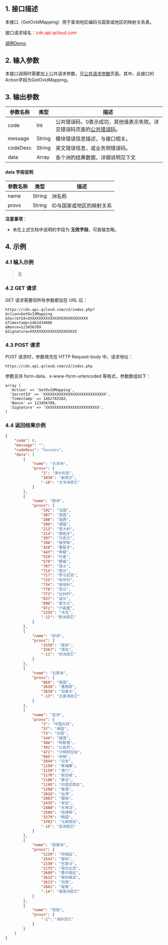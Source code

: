 ## 1. 接口描述

本接口（GetOvIdMapping）用于查询地区编码与国家或地区的映射关系表。

接口请求域名：<font style="color:red">cdn.api.qcloud.com</font>

[调用Demo](http://tce.fsphere.cn/document/product/228/1734)

## 2. 输入参数

本接口调用时需要加上公共请求参数，见[公共请求参数](http://tce.fsphere.cn/doc/api/231/4473)页面。其中，此接口的Action字段为GetOvIdMapping。

## 3. 输出参数

| 参数名称     | 类型     | 描述                                       |
| -------- | ------ | ---------------------------------------- |
| code     | Int    | 公共错误码，0表示成功，其他值表示失败。详见错误码页面的[公共错误码](http://tce.fsphere.cn/doc/api/231/5078#1.-.E5.85.AC.E5.85.B1.E9.94.99.E8.AF.AF.E7.A0.81)。 |
| message  | String | 模块错误信息描述，与接口相关。                          |
| codeDesc | String | 英文错误信息，或业务侧错误码。                          |
| data     | Array  | 各个洲的结果数据，详细说明见下文                             |

#### data 字段说明

| 参数名称  | 类型   | 描述                |
| -------- | ------ | ------------------- |
| name     | String | 洲名称 |
| provs    | String | ID与国家或地区的映射关系|



**注意事项**：

- 未在上述文档中说明的字段为 **无效字段**，可直接忽略。

## 4. 示例

### 4.1 输入示例

> 无

### 4.2 GET 请求

GET 请求需要将所有参数都加在 URL 后：

```
https://cdn.api.qcloud.com/v2/index.php?
Action=GetOvIdMapping
&SecretId=XXXXXXXXXXXXXXXXXXXXXXXXXXX
&Timestamp=1462434006
&Nonce=123456789
&Signature=XXXXXXXXXXXXXXXXXXXXX
```

### 4.3 POST 请求

POST 请求时，参数填充在 HTTP Request-body 中，请求地址：

```
https://cdn.api.qcloud.com/v2/index.php
```

参数支持 form-data、x-www-form-urlencoded 等格式，参数数组如下：

```
array (
  'Action' => 'GetOvIdMapping',
  'SecretId' => 'XXXXXXXXXXXXXXXXXXXXXXXXXXXX',
  'Timestamp' => 1462782282,
  'Nonce' => 123456789,
  'Signature' => 'XXXXXXXXXXXXXXXXXXXXXXXX',
)
```

### 4.4 返回结果示例

```json
{
    "code": 0,
    "message": "",
    "codeDesc": "Success",
    "data": [
        {
            "name": "大洋洲",
            "provs": {
                "1": "澳大利亚",
                "1036": "新西兰",
                "-10": "大洋洲其它"
            }
        },
        {
            "name": "欧洲",
            "provs": {
                "192": "法国",
                "207": "英国",
                "208": "瑞典",
                "209": "德国",
                "213": "意大利",
                "214": "西班牙",
                "397": "乌克兰",
                "398": "俄罗斯",
                "428": "葡萄牙",
                "443": "希腊",
                "529": "丹麦",
                "578": "挪威",
                "707": "瑞士",
                "714": "荷兰",
                "717": "罗马尼亚",
                "725": "匈牙利",
                "734": "奥地利",
                "770": "芬兰",
                "773": "比利时",
                "837": "波兰",
                "896": "爱尔兰",
                "971": "卢森堡",
                "1255": "冰岛",
                "-12": "欧洲其它"
            }
        },
        {
            "name": "非洲",
            "provs": {
                "1559": "南非",
                "1567": "埃及",
                "-11": "非洲其它"
            }
        },
        {
            "name": "北美洲",
            "provs": {
                "669": "美国",
                "2626": "墨西哥",
                "3839": "加拿大",
                "-13": "北美洲其它"
            }
        },
        {
            "name": "亚洲",
            "provs": {
                "2": "中国大陆",
                "57": "泰国",
                "73": "印度",
                "144": "越南",
                "386": "阿联酋",
                "391": "以色列",
                "471": "沙特阿拉伯",
                "565": "伊朗",
                "1044": "日本",
                "1158": "柬埔寨",
                "1159": "澳门",
                "1176": "新加坡",
                "1186": "蒙古",
                "1195": "印度尼西亚",
                "1200": "香港",
                "2026": "台湾",
                "2083": "缅甸",
                "2435": "老挝",
                "2488": "东帝汶",
                "2588": "菲律宾",
                "3379": "韩国",
                "3701": "马来西亚",
                "-15": "亚洲其它"
            }
        },
        {
            "name": "南美洲",
            "provs": {
                "1129": "阿根廷",
                "1543": "智利",
                "2150": "巴拿马",
                "2175": "哥伦比亚",
                "2609": "委内瑞拉",
                "2612": "玻利维亚",
                "2613": "巴西",
                "2661": "秘鲁",
                "-14": "南美洲其它"
            }
        },
        {
            "name": "其他",
            "provs": {
                "-2": "海外其它"
            }
        }
    ]
}
```